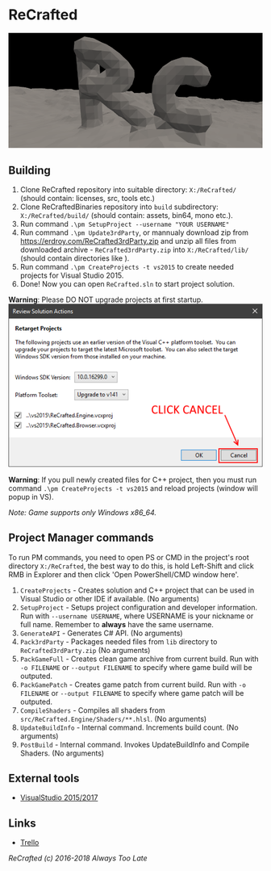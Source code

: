 # ReCrafted
![alt text](https://github.com/Erdroy/ReCrafted/raw/master/images/repoheader.png)

## Building
1. Clone ReCrafted repository into suitable directory: `X:/ReCrafted/` (should contain: licenses, src, tools etc.)
2. Clone ReCraftedBinaries repository into `build` subdirectory: `X:/ReCrafted/build/` (should contain: assets, bin64, mono etc.).
3. Run command `.\pm SetupProject --username "YOUR USERNAME"` 
4. Run command `.\pm Update3rdParty`, or mannualy download zip from https://erdroy.com/ReCrafted3rdParty.zip and unzip all files from downloaded archive - `ReCrafted3rdParty.zip` into `X:/ReCrafted/lib/` (should contain directories like ).
5. Run command `.\pm CreateProjects -t vs2015` to create needed projects for Visual Studio 2015.
6. Done! Now you can open `ReCrafted.sln` to start project solution.

**Warning**: Please DO NOT upgrade projects at first startup.
![alt text](https://github.com/Erdroy/ReCrafted/raw/master/images/donotupgrademeufreak.png)

**Warning**: If you pull newly created files for C++ project, then you must run command `.\pm CreateProjects -t vs2015` and reload projects (window will popup in VS).

*Note: Game supports only Windows x86_64.*

## Project Manager commands
To run PM commands, you need to open PS or CMD in the project's root directory `X:/ReCrafted`, the best way to do this, is hold Left-Shift and click RMB in Explorer and then click 'Open PowerShell/CMD window here'.

1. `CreateProjects` - Creates solution and C++ project that can be used in Visual Studio or other IDE if available. (No arguments)
2. `SetupProject` - Setups project configuration and developer information. Run with `--username USERNAME`, where USERNAME is your nickname or full name. Remember to **always** have the same username.
3. `GenerateAPI` - Generates C# API. (No arguments)
4. `Pack3rdParty` - Packages needed files from `lib` directory to `ReCrafted3rdParty.zip` (No arguments)
5. `PackGameFull` - Creates clean game archive from current build. Run with `-o FILENAME` or `--output FILENAME` to specify where game build will be outputed.
6. `PackGamePatch` - Creates game patch from current build. Run with `-o FILENAME` or `--output FILENAME` to specify where game patch will be outputed. 
7. `CompileShaders` - Compiles all shaders from `src/ReCrafted.Engine/Shaders/**.hlsl`. (No arguments) 
8. `UpdateBuildInfo` - Internal command. Increments build count. (No arguments)
9. `PostBuild` - Internal command. Invokes UpdateBuildInfo and Compile Shaders. (No arguments)

## External tools
- [VisualStudio 2015/2017](https://www.visualstudio.com/)

## Links
- [Trello](https://trello.com/b/xGap0YZQ/recrafted)

*ReCrafted (c) 2016-2018 Always Too Late*
